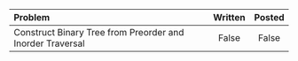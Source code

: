 | Problem | Written | Posted |
| :------ | :------: | :----: |
| Construct Binary Tree from Preorder and Inorder Traversal |   False  | False |
